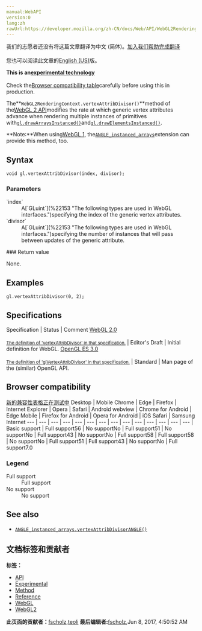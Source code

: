 ```yaml
---
manual:WebAPI
version:0
lang:zh
rawUrl:https://developer.mozilla.org/zh-CN/docs/Web/API/WebGL2RenderingContext/vertexAttribDivisor
---
```




<bdi>我们的志愿者还没有将这篇文章翻译为<bdi>中文 (简体)</bdi>。[加入我们帮助完成翻译](%22309 "")<br></br>您也可以阅读此文章的[English (US)](%22209 "")版。</bdi>






**This is an[experimental technology](%3404 "")**<br></br>Check the[Browser compatibility table](%22310 "")carefully before using this in production.





The**`WebGL2RenderingContext.vertexAttribDivisor()`**method of the[WebGL 2 API](%9901 "")modifies the rate at which generic vertex attributes advance when rendering multiple instances of primitives with[`gl.drawArraysInstanced()`](%22012 "The WebGL2RenderingContext.drawArraysInstanced() method of the WebGL 2 API renders primitives from array data like the gl.drawArrays() method. In addition, it can execute multiple instances of the range of elements.")and[`gl.drawElementsInstanced()`](%22208 "The WebGL2RenderingContext.drawElementsInstanced() method of the WebGL 2 API renders primitives from array data like the gl.drawElements() method. In addition, it can execute multiple instances of a set of elements.").



**Note:**When using[WebGL 1](%9905 "This example demonstrates how to detect a WebGL rendering context and reports the result to the user."), the[`ANGLE_instanced_arrays`](%14050 "The ANGLE_instanced_arrays extension is part of the WebGL API and allows to draw the same object, or groups of similar objects multiple times, if they share the same vertex data, primitive count and type.")extension can provide this method, too.



## Syntax<a name="Syntax"></a>

```
void gl.vertexAttribDivisor(index, divisor);

```

### Parameters<a name="Parameters"></a>
<dl><dt id=''>`index`</dt><dd>A[`GLuint`](%22153 "The following types are used in WebGL interfaces.")specifying the index of the generic vertex attributes.</dd><dt id=''>`divisor`</dt><dd>A[`GLuint`](%22153 "The following types are used in WebGL interfaces.")specifying the number of instances that will pass between updates of the generic attribute.</dd></dl>
### Return value<a name="Return_value"></a>


None.


## Examples<a name="Examples"></a>

```
gl.vertexAttribDivisor(0, 2);
```

## Specifications<a name="Specifications"></a>
Specification | Status | Comment 
[WebGL 2.0<br></br><small>The definition of &#39;vertexAttribDivisor&#39; in that specification.</small>](%22298 "") | Editor&#39;s Draft | Initial definition for WebGL. 
[OpenGL ES 3.0<br></br><small>The definition of &#39;glVertexAttribDivisor&#39; in that specification.</small>](%22311 "") | Standard | Man page of the (similar) OpenGL API. 


## Browser compatibility<a name="Browser_compatibility"></a>
[新的兼容性表格正在测试中<i></i>](%3360 "")
<abbr>Desktop<i></i></abbr> | <abbr>Mobile<i></i></abbr> 
<abbr>Chrome<i></i></abbr> | <abbr>Edge<i></i></abbr> | <abbr>Firefox<i></i></abbr> | <abbr>Internet Explorer<i></i></abbr> | <abbr>Opera<i></i></abbr> | <abbr>Safari<i></i></abbr> | <abbr>Android webview<i></i></abbr> | <abbr>Chrome for Android<i></i></abbr> | <abbr>Edge Mobile<i></i></abbr> | <abbr>Firefox for Android<i></i></abbr> | <abbr>Opera for Android<i></i></abbr> | <abbr>iOS Safari<i></i></abbr> | <abbr>Samsung Internet<i></i></abbr> 
 ---  |  ---  |  ---  |  ---  |  ---  |  ---  |  ---  |  ---  |  ---  |  ---  |  ---  |  ---  |  ---  |  ---  | 
Basic support | <abbr>Full support</abbr>56 | <abbr>No support</abbr>No | <abbr>Full support</abbr>51 | <abbr>No support</abbr>No | <abbr>Full support</abbr>43 | <abbr>No support</abbr>No | <abbr>Full support</abbr>58 | <abbr>Full support</abbr>58 | <abbr>No support</abbr>No | <abbr>Full support</abbr>51 | <abbr>Full support</abbr>43 | <abbr>No support</abbr>No | <abbr>Full support</abbr>7.0 


### Legend<a name="Legend"></a>
<dl><dt id=''><abbr>Full support</abbr></dt><dd>Full support</dd><dt id=''><abbr>No support</abbr></dt><dd>No support</dd></dl>

## See also<a name="See_also"></a>

* [`ANGLE_instanced_arrays.vertexAttribDivisorANGLE()`](%14055 "The ANGLE_instanced_arrays.vertexAttribDivisorANGLE() method of the WebGL API  modifies the rate at which generic vertex attributes advance when rendering multiple instances of primitives with ext.drawArraysInstancedANGLE() and ext.drawElementsInstancedANGLE().")



## 文档标签和贡献者
**标签：**
* [API](%50 "")
* [Experimental](%3379 "")
* [Method](%14476 "")
* [Reference](%3381 "")
* [WebGL](%52 "")
* [WebGL2](%9930 "")

**此页面的贡献者：**[fscholz](%60 ""),[teoli](%160 "")
**最后编辑者:**[fscholz](%60 ""),<time>Jun 8, 2017, 4:50:52 AM</time>


